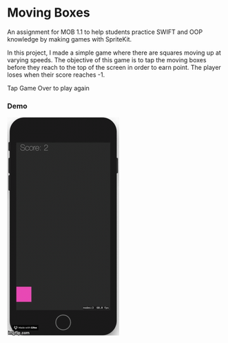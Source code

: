 # Moving Boxes

An assignment for MOB 1.1 to help students practice SWIFT and OOP knowledge by making games with SpriteKit.

In this project, I made a simple game where there are squares moving up at varying speeds. The objective of this game is to tap the moving boxes before they reach to the top of the screen in order to earn point. The player loses when their score reaches -1. 

Tap Game Over to play again

### Demo 

![alt text](https://github.com/Mintri1199/Moving_Boxes/blob/master/Demo.gif)
